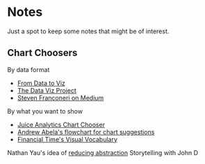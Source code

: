 # Notes
Just a spot to keep some notes that might be of interest.

## Chart Choosers

By data format

- [From Data to Viz](https://www.data-to-viz.com/)
- [The Data Viz Project](https://datavizproject.com/)
- [Steven Franconeri on Medium](https://medium.com/multiple-views-visualization-research-explained/multiple-views-on-how-to-choose-a-visualization-b3ffc99fcddc/)

By what you want to show

- [Juice Analytics Chart Chooser](http://labs.juiceanalytics.com/chartchooser/)
- [Andrew Abela's flowchart for chart suggestions](https://extremepresentation.typepad.com/blog/2015/01/announcing-the-slide-chooser.html)
- [Financial Time's Visual Vocabulary](https://ft.com/vocabulary)

Nathan Yau's idea of [reducing abstraction](https://flowingdata.com/2016/09/14/shorten-the-visualization-path-back-to-reality/)
Storytelling with John D
